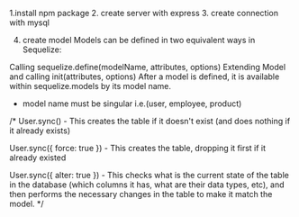
1.install npm package
2. create server with express
3. create connection with mysql

4. create model
Models can be defined in two equivalent ways in Sequelize:

Calling sequelize.define(modelName, attributes, options)
Extending Model and calling init(attributes, options)
After a model is defined, it is available within sequelize.models by its model name.

- model name must be singular i.e.(user, employee, product)

/*
User.sync() - This creates the table if it doesn't exist (and does nothing if it already exists)

User.sync({ force: true }) - This creates the table, dropping it first if it already existed

User.sync({ alter: true }) - This checks what is the current state of the table in the database (which columns it has, what are their data types, etc), and then performs the necessary changes in the table to make it match the model.
*/